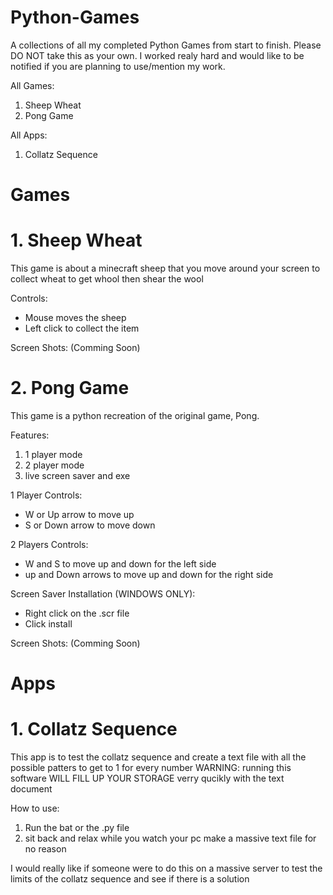 # Python-Games

A collections of all my completed Python Games from start to finish.
Please DO NOT take this as your own. I worked realy hard and would like to be notified if you are planning to use/mention my work.

All Games:
  1. Sheep Wheat
  2. Pong Game

All Apps:
  1. Collatz Sequence
  
# Games  
# 1. Sheep Wheat

This game is about a minecraft sheep that you move around your screen to collect wheat to get whool then shear the wool

Controls:
  - Mouse moves the sheep
  - Left click to collect the item
  
Screen Shots: (Comming Soon)


# 2. Pong Game

This game is a python recreation of the original game, Pong.

Features:
  1. 1 player mode
  2. 2 player mode
  3. live screen saver and exe

1 Player Controls:
  - W or Up arrow to move up
  - S or Down arrow to move down

2 Players Controls:
  - W and S to move up and down for the left side
  - up and Down arrows to move up and down for the right side
  
Screen Saver Installation (WINDOWS ONLY):
  - Right click on the .scr file
  - Click install
  
Screen Shots: (Comming Soon)


# Apps
# 1. Collatz Sequence

This app is to test the collatz sequence and create a text file with all the possible patters to get to 1 for every number
WARNING: running this software WILL FILL UP YOUR STORAGE verry qucikly with the text document

How to use:
  1. Run the bat or the .py file
  2. sit back and relax while you watch your pc make a massive text file for no reason

I would really like if someone were to do this on a massive server to test the limits of the collatz sequence and see if there is a solution